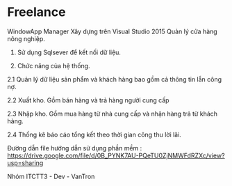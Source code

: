 # Freelance
WindowApp Manager
Xây dựng trên Visual Studio 2015
Quản lý cửa hàng nông nghiệp.

1.	Sử dụng Sqlsever để kết nối dữ liệu.

2.	Chức năng của hệ thống.

2.1	Quản lý dữ liệu sản phẩm và khách hàng bao gồm cả thông tin lẫn công nợ.

2.2	Xuất kho. Gồm bán hàng và trả hàng người cung cấp

2.3	Nhập kho. Gồm mua hàng từ nhà cung cấp và nhận hàng trả từ khách hàng.

2.4	Thống kê báo cáo tổng kết theo thời gian công thu lời lãi.

Đường dẫn file hướng dẫn sử dụng phần mềm : 
https://drive.google.com/file/d/0B_PYNK7AU-PQeTU0ZjNMWFdRZXc/view?usp=sharing

Nhóm ITCTT3 - Dev - VanTron